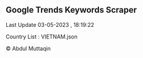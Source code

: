 

## Google Trends Keywords Scraper 
 
Last Update 03-05-2023 , 18:19:22

Country List :
VIETNAM.json



© Abdul Muttaqin 
